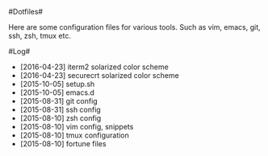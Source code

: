 #Dotfiles#

Here are some configuration files for various tools. Such as vim, emacs, git, ssh, zsh, tmux etc.

#Log#

- [2016-04-23] iterm2 solarized color scheme
- [2016-04-23] securecrt solarized color scheme
- [2015-10-05] setup.sh
- [2015-10-05] emacs.d
- [2015-08-31] git config
- [2015-08-31] ssh config
- [2015-08-10] zsh config
- [2015-08-10] vim config, snippets
- [2015-08-10] tmux configuration
- [2015-08-10] fortune files
